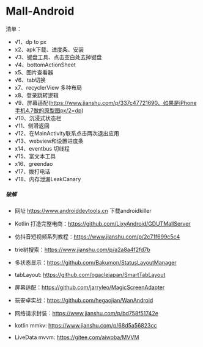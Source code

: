 # Mall-Android

清单：

- √1、dp to px
- x2、apk下载、进度条、安装
- √3、键盘工具、点击空白处去掉键盘
- √4、bottomActionSheet
- x5、图片查看器
- √6、tab切换
- x7、recyclerView 多种布局
- x8、登录跳转逻辑
- √9、屏幕适配(https://www.jianshu.com/p/337c47721690、如果是iPhone手机4.7做的原型图px/2=dp)
- √10、沉浸式状态栏
- √11、侧滑返回
- √12、在MainActivity联系点击两次退出应用
- √13、webview和设置进度条
- x14、eventbus 切线程
- √15、富文本工具
- x16、greendao
- √17、拨打电话
- √18、内存泄漏LeakCanary


##### 破解
- 网址 https://www.androiddevtools.cn 下载androidkiller



- Kotlin 打造完整电商：https://github.com/LixyAndroid/GDUTMallServer
- 仿抖音短视频系列教程：https://www.jianshu.com/p/2c71f699c5c4
- trie树搜索：https://www.jianshu.com/p/a2a8a4f2fd7b
- 多状态显示：https://github.com/Bakumon/StatusLayoutManager
- tabLayout: https://github.com/ogaclejapan/SmartTabLayout
- 屏幕适配：https://github.com/jarryleo/MagicScreenAdapter
- 玩安卓实战：https://github.com/hegaojian/WanAndroid
- 网络请求封装：https://www.jianshu.com/p/bd758f51742e
- kotlin mmkv: https://www.jianshu.com/p/68d5a56823cc
- LiveData mvvm: https://gitee.com/aiwoba/MVVM
